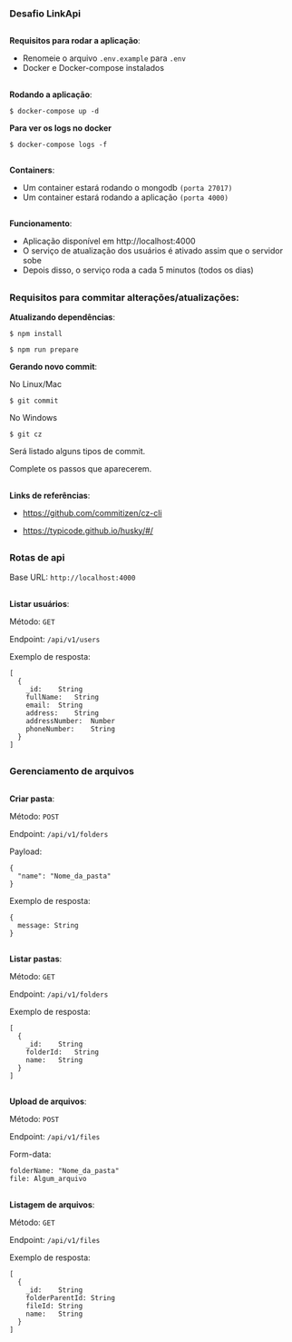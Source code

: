 ### Desafio LinkApi

##

**Requisitos para rodar a aplicação**:

- Renomeie o arquivo `.env.example` para `.env`
- Docker e Docker-compose instalados

##

**Rodando a aplicação**:

```
$ docker-compose up -d
```

**Para ver os logs no docker**

```
$ docker-compose logs -f
```

##

**Containers**:

- Um container estará rodando o mongodb `(porta 27017)`
- Um container estará rodando a aplicação `(porta 4000)`

##

**Funcionamento**:

- Aplicação disponível em http://localhost:4000
- O serviço de atualização dos usuários é ativado assim que o servidor sobe
- Depois disso, o serviço roda a cada 5 minutos (todos os dias)

##

### Requisitos para commitar alterações/atualizações:

**Atualizando dependências**:

```
$ npm install

$ npm run prepare
```

**Gerando novo commit**:

No Linux/Mac
```
$ git commit
```

No Windows

```
$ git cz
```

Será listado alguns tipos de commit.

Complete os passos que aparecerem.

##


**Links de referências**:

- https://github.com/commitizen/cz-cli

- https://typicode.github.io/husky/#/


##


### Rotas de api

Base URL: `http://localhost:4000`

##

**Listar usuários**:

Método: `GET`

Endpoint: `/api/v1/users`

Exemplo de resposta:

```
[
  {
    _id:	String
    fullName:	String
    email:	String
    address:	String
    addressNumber:	Number
    phoneNumber:	String
  }
]
```

##

### Gerenciamento de arquivos
##

**Criar pasta**:

Método: `POST`

Endpoint: `/api/v1/folders`

Payload:

```
{
  "name": "Nome_da_pasta"
}
```

Exemplo de resposta:

```
{
  message: String
}
```

##


**Listar pastas**:

Método: `GET`

Endpoint: `/api/v1/folders`

Exemplo de resposta:

```
[
  {
    _id:	String
    folderId:	String
    name:	String
  }
]
```

##


**Upload de arquivos**:

Método: `POST`

Endpoint: `/api/v1/files`

Form-data:

```
folderName: "Nome_da_pasta"
file: Algum_arquivo
```

##


**Listagem de arquivos**:

Método: `GET`

Endpoint: `/api/v1/files`

Exemplo de resposta:

```
[
  {
    _id:	String
    folderParentId:	String
    fileId:	String
    name:	String
  }
]
```

##
